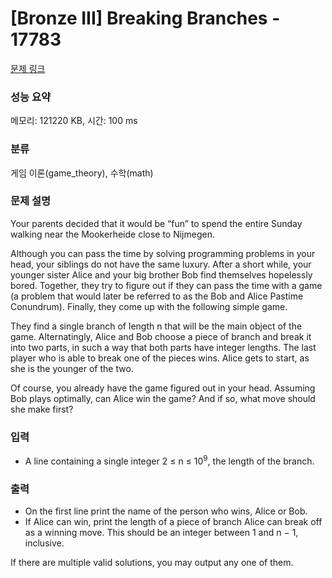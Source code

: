# [Bronze III] Breaking Branches - 17783 

[문제 링크](https://www.acmicpc.net/problem/17783) 

### 성능 요약

메모리: 121220 KB, 시간: 100 ms

### 분류

게임 이론(game_theory), 수학(math)

### 문제 설명

<p>Your parents decided that it would be “fun” to spend the entire Sunday walking near the Mookerheide close to Nijmegen.</p>

<p>Although you can pass the time by solving programming problems in your head, your siblings do not have the same luxury. After a short while, your younger sister Alice and your big brother Bob find themselves hopelessly bored. Together, they try to figure out if they can pass the time with a game (a problem that would later be referred to as the Bob and Alice Pastime Conundrum). Finally, they come up with the following simple game.</p>

<p>They find a single branch of length n that will be the main object of the game. Alternatingly, Alice and Bob choose a piece of branch and break it into two parts, in such a way that both parts have integer lengths. The last player who is able to break one of the pieces wins. Alice gets to start, as she is the younger of the two.</p>

<p>Of course, you already have the game figured out in your head. Assuming Bob plays optimally, can Alice win the game? And if so, what move should she make first?</p>

### 입력 

 <ul>
	<li>A line containing a single integer 2 ≤ n ≤ 10<sup>9</sup>, the length of the branch.</li>
</ul>

### 출력 

 <ul>
	<li>On the first line print the name of the person who wins, Alice or Bob.</li>
	<li>If Alice can win, print the length of a piece of branch Alice can break off as a winning move. This should be an integer between 1 and n − 1, inclusive.</li>
</ul>

<p>If there are multiple valid solutions, you may output any one of them.</p>

